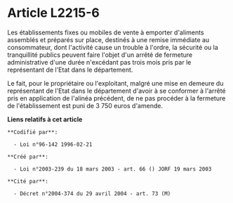 # Article L2215-6

Les établissements fixes ou mobiles de vente à emporter d'aliments assemblés et préparés sur place, destinés à une remise
immédiate au consommateur, dont l'activité cause un trouble à l'ordre, la sécurité ou la tranquillité publics peuvent faire
l'objet d'un arrêté de fermeture administrative d'une durée n'excédant pas trois mois pris par le représentant de l'Etat dans
le département.

Le fait, pour le propriétaire ou l'exploitant, malgré une mise en demeure du représentant de l'Etat dans le département
d'avoir à se conformer à l'arrêté pris en application de l'alinéa précédent, de ne pas procéder à la fermeture de
l'établissement est puni de 3 750 euros d'amende.

**Liens relatifs à cet article**

	**Codifié par**:

	  - Loi n°96-142 1996-02-21

	**Créé par**:

	  - Loi n°2003-239 du 18 mars 2003 - art. 66 () JORF 19 mars 2003

	**Cité par**:

	  - Décret n°2004-374 du 29 avril 2004 - art. 73 (M)
